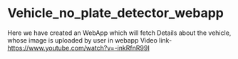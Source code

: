 # Vehicle_no_plate_detector_webapp
Here we have created an WebApp which will fetch Details about the vehicle, whose image is uploaded by user in webapp
Video link- https://www.youtube.com/watch?v=-inkRfnR99I
